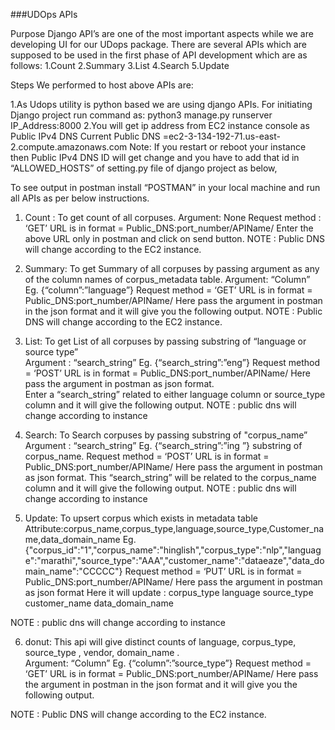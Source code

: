 ###UDOps APIs

Purpose
Django API’s are one of the most important aspects while we are developing UI for our UDops package. There are several APIs which are supposed to be used in the first phase of API development which are as follows:
1.Count
2.Summary
3.List
4.Search
5.Update


Steps We performed to host above APIs are:

1.As Udops utility is python based we are using django APIs.
  For initiating Django project run command as: python3 manage.py runserver IP_Address:8000
2.You will get ip address from EC2 instance console as Public IPv4 DNS
  Current Public DNS =ec2-3-134-192-71.us-east-2.compute.amazonaws.com
Note: If you restart or reboot your instance then Public IPv4 DNS ID will get change and you have to add that id in “ALLOWED_HOSTS” of setting.py file of django project as below,

To see output in postman install “POSTMAN” in your local machine and run all APIs as per below instructions.
1. Count : To get count of all corpuses.
Argument: None
Request method : ‘GET’
URL is in format = Public_DNS:port_number/APIName/
Enter the above URL only in postman and click on send button.
NOTE : Public DNS will change according to the EC2 instance.

2. Summary: To get Summary of all corpuses by passing argument as any of the column names of corpus_metadata table.
Argument: “Column” Eg.  {“column”:”language”}
Request method = ‘GET’
URL is in format = Public_DNS:port_number/APIName/
Here pass the argument in postman in the json format and it will give you the following output.
NOTE : Public DNS will change according to the EC2 instance.

3. List: To get List of all corpuses by passing substring of “language or source type”	
Argument : “search_string” Eg.  {“search_string”:”eng”}
Request method = ‘POST’
URL is in format = Public_DNS:port_number/APIName/
Here pass the argument in postman as json format.             
Enter a “search_string” related to either language column or source_type column and it will give the following output.
NOTE : public dns will change according to instance

4. Search: To Search corpuses by passing substring of "corpus_name”	
Argument : “search_string”  Eg.  {“search_string”:”ing ”} substring of corpus_name.
Request method = ‘POST’
URL is in format = Public_DNS:port_number/APIName/
Here pass the argument in postman as json format. 
This “search_string” will be related to the corpus_name column and it will give the following output.
NOTE : public dns will change according to instance

5. Update: To upsert corpus which exists in metadata table
Attribute:corpus_name,corpus_type,language,source_type,Customer_name,data_domain_name 
Eg.     {"corpus_id":"1","corpus_name":"hinglish","corpus_type":"nlp","language":"marathi","source_type":"AAA","customer_name":"dataeaze","data_domain_name":"CCCCC"} 
Request method = ‘PUT’
URL is in format = Public_DNS:port_number/APIName/
Here pass the argument in postman as json format
Here it will update : 
corpus_type
language
source_type
customer_name
data_domain_name             

NOTE : public dns will change according to instance

6. donut:  This api will give distinct counts of language, corpus_type, source_type , vendor, domain_name  .    
Argument: “Column” Eg.  {“column”:”source_type”}
Request method = ‘GET’
URL is in format = Public_DNS:port_number/APIName/
Here pass the argument in postman in the json format and it will give you the following output.

NOTE : Public DNS will change according to the EC2 instance.
